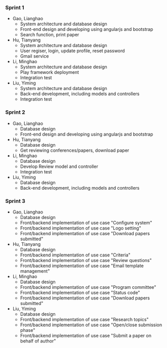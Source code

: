 ### Sprint 1
- Gao, Lianghao
	- System architecture and database design
	- Front-end design and developing using angularjs and bootstrap
	- Search function, print paper
- Hu, Tianyang
	- System architecture and database design
	- User regiser, login, update profile, reset password
	- Gmail service
- Li, Minghao
	- System architecture and database design
	- Play framework deployment
	- Integration test
- Liu, Yiming
	- System architecture and database design
	- Back-end development, including models and controllers
	- Integration test 

### Sprint 2
- Gao, Lianghao
	- Database design
	- Front-end design and developing using angularjs and bootstrap
- Hu, Tianyang
	- Database design
	- Get reviewing conferences/papers, download paper
- Li, Minghao
	- Database design
	- Develop Review model and controller
	- Integration test
- Liu, Yiming
	- Database design
	- Back-end development, including models and controllers

### Sprint 3
- Gao, Lianghao
	- Database design
	- Front/backend implementation of use case "Configure system"
	- Front/backend implementation of use case "Logo setting"
	- Front/backend implementation of use case "Download papers submitted"
- Hu, Tianyang
	- Database design
	- Front/backend implementation of use case "Criteria"
	- Front/backend implementation of use case "Review questions"
	- Front/backend implementation of use case "Email template management"
- Li, Minghao
	- Database design
	- Front/backend implementation of use case "Program committee"
	- Front/backend implementation of use case "Status code"
	- Front/backend implementation of use case "Download papers submitted"
- Liu, Yiming
	- Database design
	- Front/backend implementation of use case "Research topics"
	- Front/backend implementation of use case "Open/close submission phase"
	- Front/backend implementation of use case "Submit a paper on behalf of author"
